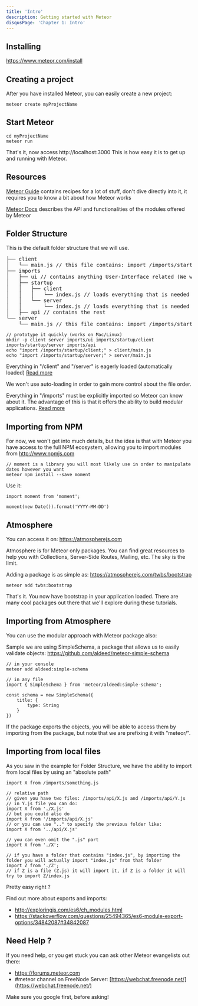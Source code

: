 ```yaml
---
title: 'Intro'
description: Getting started with Meteor
disqusPage: 'Chapter 1: Intro'
---
```


## Installing

https://www.meteor.com/install

## Creating a project

After you have installed Meteor, you can easily create a new project:

```
meteor create myProjectName
```

## Start Meteor

```
cd myProjectName
meteor run
```

That's it, now access http://localhost:3000
This is how easy it is to get up and running with Meteor.

## Resources

[Meteor Guide](https://guide.meteor.com) contains recipes for a lot of stuff, don't dive directly into it, it requires you to know a bit about how Meteor works

[Meteor Docs](https://guide.meteor.com) describes the API and functionalities of the modules offered by Meteor

## Folder Structure

This is the default folder structure that we will use.

<pre>
├── client 
│   └── main.js // this file contains: import /imports/startup/client
├── imports
│   ├── ui // contains anything User-Interface related (We won't cover UI in this Chapter)
│   ├── startup
│   │   ├── client
│   │   │   └── index.js // loads everything that is needed for the client to function (ex: routes, jQuery plugins, css, anything concerning the client)
│   │   └── server
│   │       └── index.js // loads everything that is needed for the server to function
│   ├── api // contains the rest
└── server 
    └── main.js // this file contains: import /imports/startup/server
</pre>

```
// prototype it quickly (works on Mac/Linux)
mkdir -p client server imports/ui imports/startup/client imports/startup/server imports/api
echo "import /imports/startup/client;" > client/main.js
echo "import /imports/startup/server;" > server/main.js
```


Everything in "/client" and "/server" is eagerly loaded (automatically loaded) [Read more](https://guide.meteor.com/structure.html#load-order) 

We won't use auto-loading in order to gain more control about the file order.

Everything in "/imports" must be explicitly imported so Meteor can know about it.
The advantage of this is that it offers the ability to build modular applications.
[Read more](https://danmartensen.svbtle.com/build-better-apps-with-es6-modules)


## Importing from NPM

For now, we won't get into much details, but the idea is that with Meteor you have access to the full NPM ecosystem, allowing you to import
modules from http://www.npmjs.com

```
// moment is a library you will most likely use in order to manipulate dates however you want
meteor npm install --save moment
```

Use it:
```
import moment from 'moment';

moment(new Date()).format('YYYY-MM-DD')
```

## Atmosphere

You can access it on: https://atmospherejs.com

Atmosphere is for Meteor only packages. You can find great resources to help you with Collections, Server-Side Routes, Mailing, etc.
The sky is the limit.

Adding a package is as simple as:
https://atmospherejs.com/twbs/bootstrap

```
meteor add twbs:bootstrap
```

That's it. You now have bootstrap in your application loaded. There are many cool packages out there that we'll explore during these tutorials.

## Importing from Atmosphere
You can use the modular approach with Meteor package also:

Sample we are using SimpleSchema, a package that allows us to easily validate objects:
https://github.com/aldeed/meteor-simple-schema

```
// in your console
meteor add aldeed:simple-schema
```

```
// in any file
import { SimpleSchema } from 'meteor/aldeed:simple-schema';

const schema = new SimpleSchema({
    title: {
        type: String
    }
})
```

If the package exports the objects, you will be able to access them by importing from the package, but note that we are prefixing it with "meteor/".

## Importing from local files

As you saw in the example for Folder Structure, we have the ability to import from local files by using an "absolute path"
```
import X from /imports/something.js
```

```
// relative path
// given you have two files: /imports/api/X.js and /imports/api/Y.js
// in Y.js file you can do:
import X from './X.js'
// but you could also do
import X from '/imports/api/X.js'
// or you can use ".." to specify the previous folder like:
import X from '../api/X.js'

// you can even omit the ".js" part
import X from './X';

// if you have a folder that contains "index.js", by importing the folder you will actually import "index.js" from that folder
import Z from './Z';
// if Z is a file (Z.js) it will import it, if Z is a folder it will try to import Z/index.js
```

Pretty easy right ?

Find out more about exports and imports:
- http://exploringjs.com/es6/ch_modules.html
- https://stackoverflow.com/questions/25494365/es6-module-export-options/34842087#34842087


## Need Help ?

If you need help, or you get stuck you can ask other Meteor evangelists out there:
- https://forums.meteor.com
- #meteor channel on FreeNode Server: [https://webchat.freenode.net/](https://webchat.freenode.net/)

Make sure you google first, before asking!
